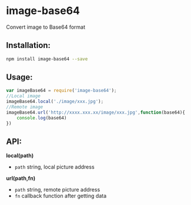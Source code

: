 # image-base64
Convert image to Base64 format

## Installation:

```sh
npm install image-base64 --save
```
## Usage:
```javascript
var imageBase64 = require('image-base64');
//Local image
imageBase64.local('./image/xxx.jpg');
//Remote image
imageBase64.url('http://xxxx.xxx.xx/image/xxx.jpg',function(base64){
    console.log(base64)
})
```

## API:
__local(path)__
* `path` string, local picture address

__url(path,fn)__
* `path` string, remote picture address
* `fn` callback function after getting data




